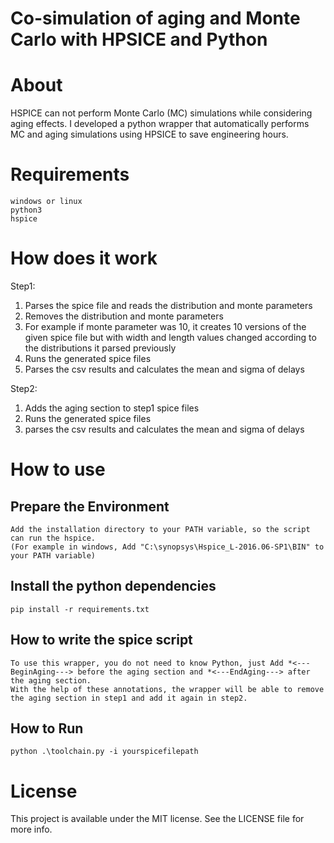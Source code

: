 # Co-simulation of aging and Monte Carlo with HPSICE and Python

# About

HSPICE can not perform Monte Carlo (MC) simulations while considering aging effects. I developed a python wrapper that automatically performs MC and aging simulations using HPSICE to save engineering hours.

# Requirements

    windows or linux
    python3
    hspice

# How does it work

Step1:

1. Parses the spice file and reads the distribution and monte parameters
2. Removes the distribution and monte parameters
3. For example if monte parameter was 10, it creates 10 versions of the given spice file
   but with width and length values changed according to the distributions it parsed previously
4. Runs the generated spice files
5. Parses the csv results and calculates the mean and sigma of delays

Step2:

1. Adds the aging section to step1 spice files
2. Runs the generated spice files
3. parses the csv results and calculates the mean and sigma of delays

# How to use

## Prepare the Environment

    Add the installation directory to your PATH variable, so the script can run the hspice.
    (For example in windows, Add "C:\synopsys\Hspice_L-2016.06-SP1\BIN" to your PATH variable)

## Install the python dependencies

    pip install -r requirements.txt

## How to write the spice script

    To use this wrapper, you do not need to know Python, just Add *<---BeginAging---> before the aging section and *<---EndAging---> after the aging section.
    With the help of these annotations, the wrapper will be able to remove the aging section in step1 and add it again in step2.

## How to Run

    python .\toolchain.py -i yourspicefilepath

# License

This project is available under the MIT license. See the LICENSE file for more info.
